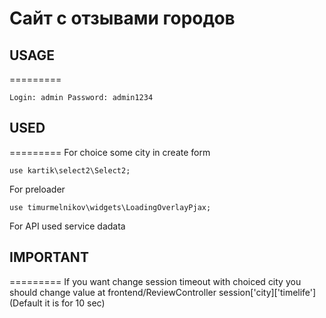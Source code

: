 #   Сайт с отзывами городов


##  USAGE

=========

`
Login: admin
Password: admin1234
`

##  USED

=========
For choice some city in create form

`
use kartik\select2\Select2;
`

For preloader

`
use timurmelnikov\widgets\LoadingOverlayPjax;
`

For API used service dadata

##  IMPORTANT

=========
If you want change session timeout with choiced city you should change value at frontend/ReviewController session['city]['timelife']
(Default it is for 10 sec)



